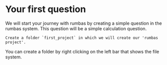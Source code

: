 # Your first question

We will start your journey with rumbas by creating a simple question in the rumbas system. This question will be a simple calculation question. 


```admonish question title="Task"
Create a folder `first_project` in which we will create our 'rumbas project'. 
```

You can create a folder by right clicking on the left bar that shows the file system.